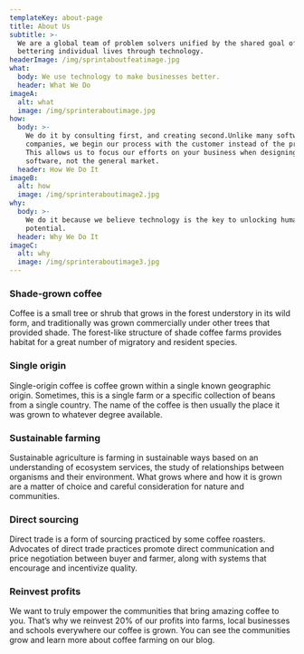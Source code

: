 ```yaml
---
templateKey: about-page
title: About Us
subtitle: >-
  We are a global team of problem solvers unified by the shared goal of
  bettering individual lives through technology.
headerImage: /img/sprintaboutfeatimage.jpg
what:
  body: We use technology to make businesses better.
  header: What We Do
imageA:
  alt: what
  image: /img/sprinteraboutimage.jpg
how:
  body: >-
    We do it by consulting first, and creating second.Unlike many software
    companies, we begin our process with the customer instead of the product.
    This allows us to focus our efforts on your business when designing the
    software, not the general market.
  header: How We Do It
imageB:
  alt: how
  image: /img/sprinteraboutimage2.jpg
why:
  body: >-
    We do it because we believe technology is the key to unlocking human
    potential.
  header: Why We Do It
imageC:
  alt: why
  image: /img/sprinteraboutimage3.jpg
---
```

### Shade-grown coffee
Coffee is a small tree or shrub that grows in the forest understory in its wild form, and traditionally was grown commercially under other trees that provided shade. The forest-like structure of shade coffee farms provides habitat for a great number of migratory and resident species.

### Single origin
Single-origin coffee is coffee grown within a single known geographic origin. Sometimes, this is a single farm or a specific collection of beans from a single country. The name of the coffee is then usually the place it was grown to whatever degree available.

### Sustainable farming
Sustainable agriculture is farming in sustainable ways based on an understanding of ecosystem services, the study of relationships between organisms and their environment. What grows where and how it is grown are a matter of choice and careful consideration for nature and communities.

### Direct sourcing
Direct trade is a form of sourcing practiced by some coffee roasters. Advocates of direct trade practices promote direct communication and price negotiation between buyer and farmer, along with systems that encourage and incentivize quality.

### Reinvest profits
We want to truly empower the communities that bring amazing coffee to you. That’s why we reinvest 20% of our profits into farms, local businesses and schools everywhere our coffee is grown. You can see the communities grow and learn more about coffee farming on our blog.
